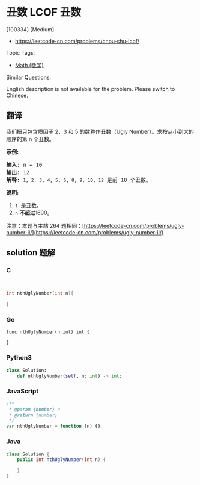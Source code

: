 # 丑数 LCOF 丑数

[100334] [Medium]

- https://leetcode-cn.com/problems/chou-shu-lcof/

Topic Tags:

- [Math (数学)](https://leetcode-cn.com/tag/math/)

Similar Questions:

English description is not available for the problem. Please switch to Chinese.

## 翻译

我们把只包含质因子 2、3 和 5 的数称作丑数（Ugly Number）。求按从小到大的顺序的第 n 个丑数。

**示例:**

<pre><strong>输入:</strong> n = 10
<strong>输出:</strong> 12
<strong>解释: </strong><code>1, 2, 3, 4, 5, 6, 8, 9, 10, 12</code> 是前 10 个丑数。</pre>

**说明:**

1.  `1`  是丑数。
2.  `n` **不超过**1690。

注意：本题与主站 264 题相同：[https://leetcode-cn.com/problems/ugly-number-ii/](https://leetcode-cn.com/problems/ugly-number-ii/)

## solution 题解

### C

```c


int nthUglyNumber(int n){

}


```

### Go

```golang
func nthUglyNumber(n int) int {

}
```

### Python3

```python
class Solution:
    def nthUglyNumber(self, n: int) -> int:
```

### JavaScript

```javascript
/**
 * @param {number} n
 * @return {number}
 */
var nthUglyNumber = function (n) {};
```

### Java

```java
class Solution {
    public int nthUglyNumber(int n) {

    }
}
```
